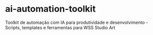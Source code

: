# ai-automation-toolkit
Toolkit de automação com IA para produtividade e desenvolvimento - Scripts, templates e ferramentas para WSS Studio Art
